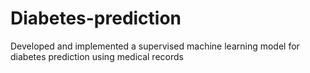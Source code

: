 # Diabetes-prediction
Developed and implemented a supervised machine learning model for diabetes prediction using medical records
